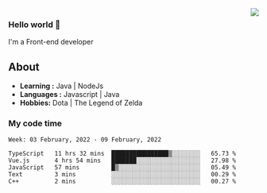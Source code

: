 <img align='right' src="https://github-readme-stats.vercel.app/api?username=jumodada&show_icons=true&theme=vue">

### Hello world 👋

I'm a Front-end developer 
    
## About
-  **Learning :** Java | NodeJs
-  **Languages :** Javascript | Java
-  **Hobbies:** Dota | The Legend of Zelda

### My code time

<!--START_SECTION:waka-->
```text
Week: 03 February, 2022 - 09 February, 2022

TypeScript   11 hrs 32 mins  ████████████████▒░░░░░░░░   65.73 % 
Vue.js       4 hrs 54 mins   ███████░░░░░░░░░░░░░░░░░░   27.98 % 
JavaScript   57 mins         █▒░░░░░░░░░░░░░░░░░░░░░░░   05.49 % 
Text         3 mins          ░░░░░░░░░░░░░░░░░░░░░░░░░   00.29 % 
C++          2 mins          ░░░░░░░░░░░░░░░░░░░░░░░░░   00.27 % 
```
<!--END_SECTION:waka-->
